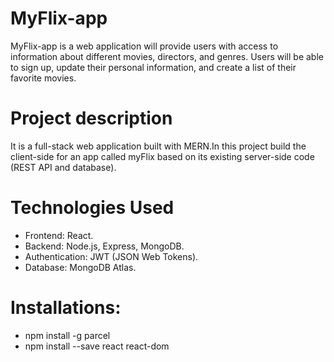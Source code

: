 # MyFlix-app

MyFlix-app is a web application will provide users with access to information about different
movies, directors, and genres. Users will be able to sign up, update their
personal information, and create a list of their favorite movies.

# Project description
It is a full-stack web application built with MERN.In this project build the client-side for an app called myFlix based on its
existing server-side code (REST API and database).

# Technologies Used
* Frontend: React.
* Backend: Node.js, Express, MongoDB.
* Authentication: JWT (JSON Web Tokens).
* Database: MongoDB Atlas.

# Installations:
* npm install -g parcel
* npm install --save react react-dom

